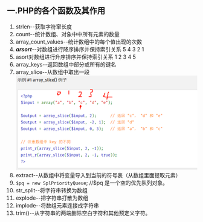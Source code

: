 ## 一.PHP的各个函数及其作用

1. strlen--获取字符窜长度
2. count--统计数组、对象中中所有元素的数量
3. array_count_values--统计数组中的每个值出现的次数
4. ***arsort***--对数组进行降序排序并保持索引关系  5 4 3 2 1
5. asort对数组进行升序排序并保持索引关系 1 2 3 4 5
6. array_keys--返回数组中部分或所有的键名
7. array_slice--从数组中取出一段
   ![Alt text](image.png)
8. extract--从数组中将变量导入到当前的符号表（从数组里面提取元素）
9. `$pq = new SplPriorityQueue`; //$pq 是一个空的优先队列对象。
10. str_split--将字符串转换为数组
11. explode--把字符串打散为数组
12. implode--将数组元素连接成字符串
13. trim()--从字符串的两端删除空白字符和其他预定义字符。